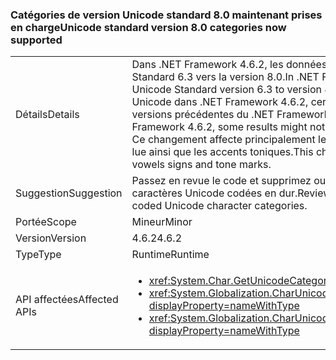 ### <a name="unicode-standard-version-80-categories-now-supported"></a><span data-ttu-id="ffa7b-101">Catégories de version Unicode standard 8.0 maintenant prises en charge</span><span class="sxs-lookup"><span data-stu-id="ffa7b-101">Unicode standard version 8.0 categories now supported</span></span>

|   |   |
|---|---|
|<span data-ttu-id="ffa7b-102">Détails</span><span class="sxs-lookup"><span data-stu-id="ffa7b-102">Details</span></span>|<span data-ttu-id="ffa7b-103">Dans .NET Framework 4.6.2, les données Unicode ont été mises à niveau de la version Unicode Standard 6.3 vers la version 8.0.</span><span class="sxs-lookup"><span data-stu-id="ffa7b-103">In .NET Framework 4.6.2, Unicode data has been upgraded from Unicode Standard version 6.3 to version 8.0.</span></span>  <span data-ttu-id="ffa7b-104">Quand vous demandez des catégories de caractères Unicode dans .NET Framework 4.6.2, certains résultats peuvent ne pas correspondre à ceux des versions précédentes du .NET Framework.</span><span class="sxs-lookup"><span data-stu-id="ffa7b-104">When requesting Unicode character categories in .NET Framework 4.6.2, some results might not match the results in previous .NET Framework versions.</span></span>  <span data-ttu-id="ffa7b-105">Ce changement affecte principalement les syllabes Cherokee et voyelles diacritiques nouveau taï-lue ainsi que les accents toniques.</span><span class="sxs-lookup"><span data-stu-id="ffa7b-105">This change mostly affects Cherokee syllables and New Tai Lue vowels signs and tone marks.</span></span>|
|<span data-ttu-id="ffa7b-106">Suggestion</span><span class="sxs-lookup"><span data-stu-id="ffa7b-106">Suggestion</span></span>|<span data-ttu-id="ffa7b-107">Passez en revue le code et supprimez ou modifiez la logique qui varie selon les catégories de caractères Unicode codées en dur.</span><span class="sxs-lookup"><span data-stu-id="ffa7b-107">Review code and remove/change logic that depends on hard-coded Unicode character categories.</span></span>|
|<span data-ttu-id="ffa7b-108">Portée</span><span class="sxs-lookup"><span data-stu-id="ffa7b-108">Scope</span></span>|<span data-ttu-id="ffa7b-109">Mineur</span><span class="sxs-lookup"><span data-stu-id="ffa7b-109">Minor</span></span>|
|<span data-ttu-id="ffa7b-110">Version</span><span class="sxs-lookup"><span data-stu-id="ffa7b-110">Version</span></span>|<span data-ttu-id="ffa7b-111">4.6.2</span><span class="sxs-lookup"><span data-stu-id="ffa7b-111">4.6.2</span></span>|
|<span data-ttu-id="ffa7b-112">Type</span><span class="sxs-lookup"><span data-stu-id="ffa7b-112">Type</span></span>|<span data-ttu-id="ffa7b-113">Runtime</span><span class="sxs-lookup"><span data-stu-id="ffa7b-113">Runtime</span></span>|
|<span data-ttu-id="ffa7b-114">API affectées</span><span class="sxs-lookup"><span data-stu-id="ffa7b-114">Affected APIs</span></span>|<ul><li><xref:System.Char.GetUnicodeCategory(System.Char)?displayProperty=nameWithType></li><li><xref:System.Globalization.CharUnicodeInfo.GetUnicodeCategory(System.Char)?displayProperty=nameWithType></li><li><xref:System.Globalization.CharUnicodeInfo.GetUnicodeCategory(System.String,System.Int32)?displayProperty=nameWithType></li></ul>|

